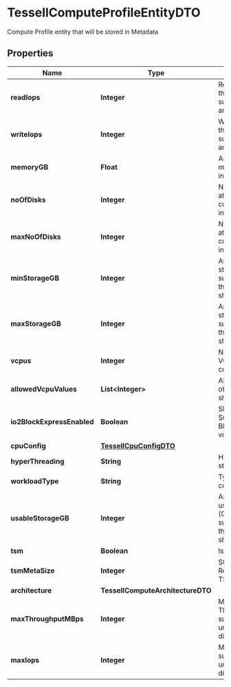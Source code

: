 

# TessellComputeProfileEntityDTO

Compute Profile entity that will be stored in Metadata

## Properties

Name | Type | Description | Notes
------------ | ------------- | ------------- | -------------
**readIops** | **Integer** | Read IOPS throughput supported by an instance |  [optional]
**writeIops** | **Integer** | Write IOPS throughput supported by an instance |  [optional]
**memoryGB** | **Float** | Amount of memory (GB) in this compute |  [optional]
**noOfDisks** | **Integer** | No of disks attached to a compute instance |  [optional]
**maxNoOfDisks** | **Integer** | No of disks attached to a compute instance |  [optional]
**minStorageGB** | **Integer** | Amount of min storage (GiB) supported by this compute shape |  [optional]
**maxStorageGB** | **Integer** | Amount of max storage (GiB) supported by this compute shape |  [optional]
**vcpus** | **Integer** | Number of VCPUs in this compute |  [optional]
**allowedVcpuValues** | **List&lt;Integer&gt;** | Allowed Values of Vcpu in the shape |  [optional]
**io2BlockExpressEnabled** | **Boolean** | Shape Supports io2 Block Express volume |  [optional]
**cpuConfig** | [**TessellCpuConfigDTO**](TessellCpuConfigDTO.md) |  |  [optional]
**hyperThreading** | **String** | Hyperthreading status |  [optional]
**workloadType** | **String** | Type of compute |  [optional]
**usableStorageGB** | **Integer** | Amount of usable storage (GiB) supported by this compute shape |  [optional]
**tsm** | **Boolean** | Is TSM Shape |  [optional]
**tsmMetaSize** | **Integer** | Storage Required for TSM |  [optional]
**architecture** | **TessellComputeArchitectureDTO** |  |  [optional]
**maxThroughputMBps** | **Integer** | Maximum Throughput supported by underlying disks (in MB/s) |  [optional]
**maxIops** | **Integer** | Maximum IOPS supported by underlying disks |  [optional]



